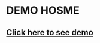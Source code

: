 # DEMO HOSME

## [Click here to see demo](https://drive.google.com/file/d/16wk72yXT2I7Wpz51oVLG1BzwzD5RNiua/view?usp=sharing)
